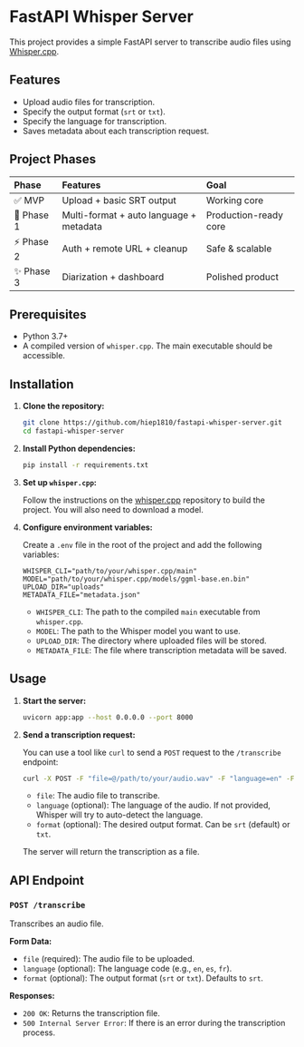 # FastAPI Whisper Server

This project provides a simple FastAPI server to transcribe audio files using [Whisper.cpp](https://github.com/ggerganov/whisper.cpp).

## Features

- Upload audio files for transcription.
- Specify the output format (`srt` or `txt`).
- Specify the language for transcription.
- Saves metadata about each transcription request.

## Project Phases

| Phase | Features | Goal |
| :--- | :--- | :--- |
| ✅ MVP | Upload + basic SRT output | Working core |
| 🚀 Phase 1 | Multi-format + auto language + metadata | Production-ready core |
| ⚡ Phase 2 | Auth + remote URL + cleanup | Safe & scalable |
| ✨ Phase 3 | Diarization + dashboard | Polished product |

## Prerequisites

- Python 3.7+
- A compiled version of `whisper.cpp`. The main executable should be accessible.

## Installation

1.  **Clone the repository:**

    ```bash
    git clone https://github.com/hiep1810/fastapi-whisper-server.git
    cd fastapi-whisper-server
    ```

2.  **Install Python dependencies:**

    ```bash
    pip install -r requirements.txt
    ```

3.  **Set up `whisper.cpp`:**

    Follow the instructions on the [whisper.cpp](https://github.com/ggerganov/whisper.cpp) repository to build the project. You will also need to download a model.

4.  **Configure environment variables:**

    Create a `.env` file in the root of the project and add the following variables:

    ```
    WHISPER_CLI="path/to/your/whisper.cpp/main"
    MODEL="path/to/your/whisper.cpp/models/ggml-base.en.bin"
    UPLOAD_DIR="uploads"
    METADATA_FILE="metadata.json"
    ```

    - `WHISPER_CLI`: The path to the compiled `main` executable from `whisper.cpp`.
    - `MODEL`: The path to the Whisper model you want to use.
    - `UPLOAD_DIR`: The directory where uploaded files will be stored.
    - `METADATA_FILE`: The file where transcription metadata will be saved.

## Usage

1.  **Start the server:**

    ```bash
    uvicorn app:app --host 0.0.0.0 --port 8000
    ```

2.  **Send a transcription request:**

    You can use a tool like `curl` to send a `POST` request to the `/transcribe` endpoint:

    ```bash
    curl -X POST -F "file=@/path/to/your/audio.wav" -F "language=en" -F "format=srt" http://localhost:8000/transcribe -o transcript.srt
    ```

    -   `file`: The audio file to transcribe.
    -   `language` (optional): The language of the audio. If not provided, Whisper will try to auto-detect the language.
    -   `format` (optional): The desired output format. Can be `srt` (default) or `txt`.

    The server will return the transcription as a file.

## API Endpoint

### `POST /transcribe`

Transcribes an audio file.

**Form Data:**

-   `file` (required): The audio file to be uploaded.
-   `language` (optional): The language code (e.g., `en`, `es`, `fr`).
-   `format` (optional): The output format (`srt` or `txt`). Defaults to `srt`.

**Responses:**

-   `200 OK`: Returns the transcription file.
-   `500 Internal Server Error`: If there is an error during the transcription process.
